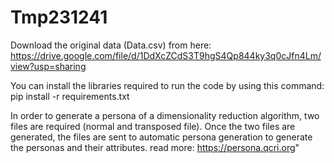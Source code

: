 # Tmp231241

Download the original data (Data.csv) from here: https://drive.google.com/file/d/1DdXcZCdS3T9hgS4Qp844ky3q0cJfn4Lm/view?usp=sharing

You can install the libraries required to run the code by using this command:
pip install -r requirements.txt

In order to generate a persona of a dimensionality reduction algorithm, two files are required (normal and transposed file). Once the two files are generated, the files are sent to automatic persona generation to generate the personas and their attributes. read more: https://persona.qcri.org"

